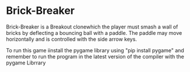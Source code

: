 # Brick-Breaker

Brick-Breaker is a Breakout clonewhich the player must smash a wall of bricks by deflecting a bouncing ball with a paddle.
The paddle may move horizontally and is controlled with the side arrow keys.

To run this game iinstall the pygame library using "pip install pygame"  and remember to run the program in the latest version of the compiler with the pygame Librrary
